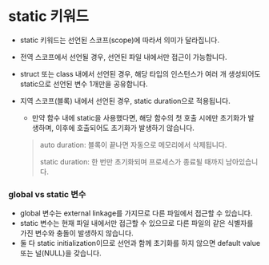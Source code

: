 # static 키워드

* static 키워드는 선언된 스코프(scope)에 따라서 의미가 달라집니다.

* 전역 스코프에서 선언될 경우, 선언된 파일 내에서만 접근이 가능합니다.

* struct 또는 class 내에서 선언된 경우, 해당 타입의 인스턴스가 여러 개 생성되어도 static으로 선언된 변수 1개만을 공유합니다.

* 지역 스코프(블록) 내에서 선언된 경우, static duration으로 적용됩니다.

  * 만약 함수 내에 static을 사용했다면, 해당 함수의 첫 호출 시에만 초기화가 발생하며, 이후에 호출되어도 초기화가 발생하기 않습니다.

  > auto duration: 블록이 끝나면 자동으로 메모리에서 삭제됩니다.
  >
  > static duration: 한 번만 초기화되며 프로세스가 종료될 때까지 남아있습니다.



### global vs static 변수

* global 변수는 external linkage를 가지므로 다른 파일에서 접근할 수 있습니다.
* static 변수는 현재 파일 내에서만 접근할 수 있으므로 다른 파일의 같은 식별자를 가진 변수와 충돌이 발생하지 않습니다.
* 둘 다 static initialization이므로 선언과 함께 초기화를 하지 않으면 default value 또는 널(NULL)을 갖습니다.